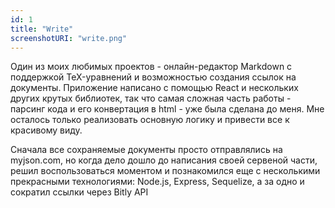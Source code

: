 ```yaml
---
id: 1
title: "Write"
screenshotURI: "write.png"
---
```

Один из моих любимых проектов - онлайн-редактор Markdown с поддержкой TeX-уравнений и возможностью создания ссылок на документы. Приложение написано с помощью React и нескольких других крутых библиотек, так что самая сложная часть работы - парсинг кода и его конвертация в html - уже была сделана до меня. Мне осталось только реализовать основную логику и привести все к красивому виду. 

Сначала все сохраняемые документы просто отправлялись на myjson.com, но когда дело дошло до написания своей сервеной части, решил воспользоваться моментом и познакомился еще с несколькими прекрасными технологиями: Node.js, Express, Sequelize, а за одно и сократил ссылки через Bitly API